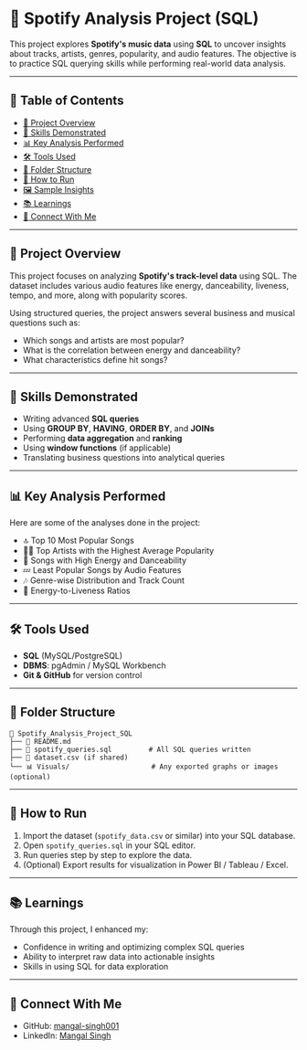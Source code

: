 # 🎵 Spotify Analysis Project (SQL)

This project explores **Spotify's music data** using **SQL** to uncover insights about tracks, artists, genres, popularity, and audio features. The objective is to practice SQL querying skills while performing real-world data analysis.

---

## 📌 Table of Contents

* [📂 Project Overview](#-project-overview)
* [🧠 Skills Demonstrated](#-skills-demonstrated)
* [📊 Key Analysis Performed](#-key-analysis-performed)
* [🛠️ Tools Used](#-tools-used)
* [📁 Folder Structure](#-folder-structure)
* [📌 How to Run](#-how-to-run)
* [🖼️ Sample Insights](#-sample-insights)
* [📚 Learnings](#-learnings)
* [🔗 Connect With Me](#-connect-with-me)

---

## 📂 Project Overview

This project focuses on analyzing **Spotify's track-level data** using SQL. The dataset includes various audio features like energy, danceability, liveness, tempo, and more, along with popularity scores.

Using structured queries, the project answers several business and musical questions such as:

* Which songs and artists are most popular?
* What is the correlation between energy and danceability?
* What characteristics define hit songs?

---

## 🧠 Skills Demonstrated

* Writing advanced **SQL queries**
* Using **GROUP BY**, **HAVING**, **ORDER BY**, and **JOINs**
* Performing **data aggregation** and **ranking**
* Using **window functions** (if applicable)
* Translating business questions into analytical queries

---

## 📊 Key Analysis Performed

Here are some of the analyses done in the project:

* 🔝 Top 10 Most Popular Songs
* 👨‍🎤 Top Artists with the Highest Average Popularity
* 💃 Songs with High Energy and Danceability
* 💤 Least Popular Songs by Audio Features
* 🎶 Genre-wise Distribution and Track Count
* 🧪 Energy-to-Liveness Ratios

---

## 🛠️ Tools Used

* **SQL** (MySQL/PostgreSQL)
* **DBMS**: pgAdmin / MySQL Workbench
* **Git & GitHub** for version control

---

## 📁 Folder Structure

```
📁 Spotify_Analysis_Project_SQL
├── 📄 README.md
├── 📄 spotify_queries.sql         # All SQL queries written
├── 📄 dataset.csv (if shared)
└── 📊 Visuals/                    # Any exported graphs or images (optional)
```

---

## 📌 How to Run

1. Import the dataset (`spotify_data.csv` or similar) into your SQL database.
2. Open `spotify_queries.sql` in your SQL editor.
3. Run queries step by step to explore the data.
4. (Optional) Export results for visualization in Power BI / Tableau / Excel.

---


## 📚 Learnings

Through this project, I enhanced my:

* Confidence in writing and optimizing complex SQL queries
* Ability to interpret raw data into actionable insights
* Skills in using SQL for data exploration

---

## 🔗 Connect With Me

* GitHub: [mangal-singh001](https://github.com/mangal-singh001)
* LinkedIn: [Mangal Singh](https://www.linkedin.com/in/mangal-singh123)



